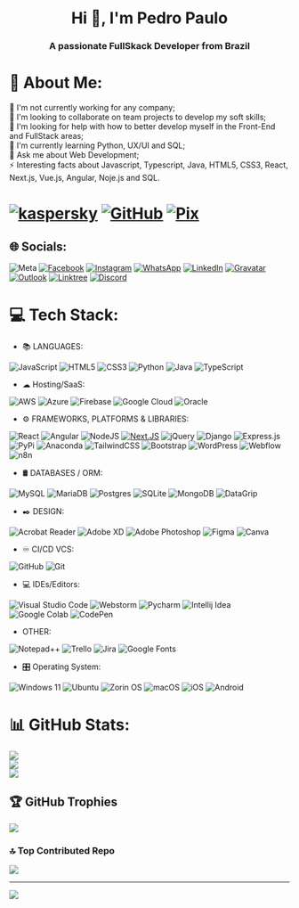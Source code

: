 <h1 align="center">Hi 👋, I'm Pedro Paulo</h1>
<h3 align="center">A passionate FullSkack Developer from Brazil</h3>

# 💫 About Me:
🔭 I'm not currently working for any company;<br>👯 I'm looking to collaborate on team projects to develop my soft skills;<br>🤝 I'm looking for help with how to better develop myself in the Front-End and FullStack areas;<br>🌱 I'm currently learning Python, UX/UI and SQL;<br>💬 Ask me about Web Development;<br>⚡ Interesting facts about Javascript, Typescript, Java, HTML5, CSS3, React, Next.js, Vue.js, Angular, Noje.js and SQL.

# [![kaspersky](https://img.shields.io/badge/🛡️Usuário-%23006D5C?style=social&logo=kaspersky&logoColor=%23006D5C&logoSize=auto&labelColor=rgba&color=%23f2f2f2)](https://www.av-test.org/en/antivirus/home-windows/) [![GitHub](https://img.shields.io/badge/GitHub%20+1-%23181717?style=social&logo=refinedgithub&logoColor=%23181717&logoSize=auto&labelColor=rgba&color=%23181717)](https://github.com/ppmalta?tab=follow) [![Pix](https://img.shields.io/badge/+🪙𝗖𝗼𝗻𝘁𝗿𝗶𝗯𝘂𝗶𝗿-%232EC66D?style=social&logo=pix&logoColor=%232EC66D&logoSize=auto&labelColor=rgba&color=%23EA4B71)](https://nubank.com.br/cobrar/41pek/681769ca-66db-4a0b-bc23-8fd9b76e8d11)
## 🌐 Socials:
![Meta](https://img.shields.io/badge/Meta-%230467DF?style=social&logo=meta&logoColor=%23fffff&logoSize=auto&labelColor=rgba&color=%230467DF) 
[![Facebook](https://img.shields.io/badge/Facebook-%231877F2.svg?logo=Facebook&logoColor=white)](https://bit.ly/3Drrxaj) [![Instagram](https://img.shields.io/badge/Instagram-%23E4405F.svg?logo=Instagram&logoColor=white)](https://bit.ly/4hlgCwK) [![WhatsApp](https://img.shields.io/badge/whatsapp-%2325D366?style=plastic&logo=whatsapp&logoColor=%23ffffff&logoSize=auto&labelColor=rgba&color=%2325D366)](https://www.whatsapp.com/dl?wame_code=AU-Zp4NJSSW&wame_funnel=1) [![LinkedIn](https://img.shields.io/badge/LinkedIn-%230077B5.svg?logo=linkedin&logoColor=white)](http://bit.ly/41BMSWy) [![Gravatar](https://img.shields.io/badge/Gravatar-%231E8CBE?style=plastic&logo=gravatar&logoColor=f2f2f2&logoSize=auto&labelColor=rgba&color=%231E8CBE)](https://gravatar.com/ppmalta) [![Outlook](https://img.shields.io/badge/Outlook-%23004788?style=plastic&logo=gmail&logoColor=%23ffffff&logoSize=auto&labelColor=rgba&color=%23004788)](mailto:pp_malta@live.com) [![Linktree](https://img.shields.io/badge/Linktree-%2343E55E?style=plastic&logo=linktree&logoColor=%23ffffff&logoSize=auto&labelColor=rgba&color=%2343E55E)](linktr.ee/ppsm) [![Discord](https://img.shields.io/badge/Discord-%235865F2?style=plastic&logo=discord&logoColor=f2f2f2&logoSize=auto&labelColor=rgba&cacheSeconds=%235865F2)](https://discord.com/channels/@me/1368539387272626228/1368539450505957416)


# 💻 Tech Stack:
- 📚 LANGUAGES:

![JavaScript](https://img.shields.io/badge/javascript-%23323330.svg?style=for-the-badge&logo=javascript&logoColor=%23F7DF1E) ![HTML5](https://img.shields.io/badge/html5-%23E34F26.svg?style=for-the-badge&logo=html5&logoColor=white) ![CSS3](https://img.shields.io/badge/css3-%231572B6.svg?style=for-the-badge&logo=css3&logoColor=white) ![Python](https://img.shields.io/badge/python-3670A0?style=for-the-badge&logo=python&logoColor=ffdd54) ![Java](https://img.shields.io/badge/java-%23ED8B00.svg?style=for-the-badge&logo=openjdk&logoColor=white) ![TypeScript](https://img.shields.io/badge/typescript-%23007ACC.svg?style=for-the-badge&logo=typescript&logoColor=white)
- ☁ Hosting/SaaS:
  
![AWS](https://img.shields.io/badge/AWS-%23FF9900?style=for-the-badge&logo=amazonwebservices&logoColor=%23ffffff&logoSize=auto&labelColor=rgba&color=%23FF9900) ![Azure](https://img.shields.io/badge/Azure-%23527FFF?style=for-the-badge&logo=ansible&logoColor=%23ffffff&logoSize=auto&labelColor=rgba&color=%23527FFF) ![Firebase](https://img.shields.io/badge/Firebase-%23DD2C00?style=for-the-badge&logo=firebase&logoColor=%23ffffff&logoSize=auto&labelColor=rgba&color=%23DD2C00) ![Google Cloud](https://img.shields.io/badge/Google%20Cloud-%234285F4?style=for-the-badge&logo=googlecloud&logoColor=%23ffffff&logoSize=auto&labelColor=rgba&color=%234285F4) ![Oracle](https://img.shields.io/badge/ORACLE-%23DA291C?style=for-the-badge&logo=oculus&logoColor=%23ffffff&logoSize=auto&labelColor=rgba&color=%23DA291C) 
- ⚙ FRAMEWORKS, PLATFORMS & LIBRARIES:

![React](https://img.shields.io/badge/react-%2320232a.svg?style=for-the-badge&logo=react&logoColor=%2361DAFB) ![Angular](https://img.shields.io/badge/angular-%23DD0031.svg?style=for-the-badge&logo=angular&logoColor=white) ![NodeJS](https://img.shields.io/badge/node.js-6DA55F?style=for-the-badge&logo=node.js&logoColor=white) [![Next.JS](https://img.shields.io/badge/Next-black?style=for-the-badge&logo=next.js&logoColor=white)](https://github.com/vercel/next.js) ![jQuery](https://img.shields.io/badge/jquery-%230769AD.svg?style=for-the-badge&logo=jquery&logoColor=white) ![Django](https://img.shields.io/badge/django-%23092E20.svg?style=for-the-badge&logo=django&logoColor=white) ![Express.js](https://img.shields.io/badge/express.js-%23404d59.svg?style=for-the-badge&logo=express&logoColor=%2361DAFB) ![PyPi](https://img.shields.io/badge/pypi-%23ececec.svg?style=for-the-badge&logo=pypi&logoColor=1f73b7) ![Anaconda](https://img.shields.io/badge/Anaconda-%2344A833.svg?style=for-the-badge&logo=anaconda&logoColor=white) ![TailwindCSS](https://img.shields.io/badge/tailwindcss-%2338B2AC.svg?style=for-the-badge&logo=tailwind-css&logoColor=white) ![Bootstrap](https://img.shields.io/badge/bootstrap-%238511FA.svg?style=for-the-badge&logo=bootstrap&logoColor=white) ![WordPress](https://img.shields.io/badge/WordPress-%23117AC9.svg?style=for-the-badge&logo=WordPress&logoColor=white) ![Webflow](https://img.shields.io/badge/webflow-%23146EF5.svg?style=for-the-badge&logo=webflow&logoColor=white) ![n8n](https://img.shields.io/badge/n8n-%23EA4B71?style=for-the-badge&logo=n8n&logoColor=f2f1f2&logoSize=auto&labelColor=rgba&color=%23EA4B71)
- 🛢️ DATABASES / ORM:
  
![MySQL](https://img.shields.io/badge/mysql-4479A1.svg?style=for-the-badge&logo=mysql&logoColor=white) ![MariaDB](https://img.shields.io/badge/MariaDB-003545?style=for-the-badge&logo=mariadb&logoColor=white) ![Postgres](https://img.shields.io/badge/postgres-%23316192.svg?style=for-the-badge&logo=postgresql&logoColor=white) ![SQLite](https://img.shields.io/badge/sqlite-%2307405e.svg?style=for-the-badge&logo=sqlite&logoColor=white) ![MongoDB](https://img.shields.io/badge/MongoDB-%234ea94b.svg?style=for-the-badge&logo=mongodb&logoColor=white) ![DataGrip](https://img.shields.io/badge/DataGrip-Green?style=for-the-badge&logo=datagrip&logoColor=%230d0e0d&logoSize=auto&labelColor=rgb&color=%2300D980)
- ✒️ DESIGN:

![Acrobat Reader](https://img.shields.io/badge/Adobe%20Acrobat-%23ED1F35?style=for-the-badge&logo=acrobat&logoColor=%23ffffff&logoSize=auto&labelColor=rgba&color=%23ED1F35) ![Adobe XD](https://img.shields.io/badge/Adobe%20XD-470137?style=for-the-badge&logo=Adobe%20XD&logoColor=#FF61F6) ![Adobe Photoshop](https://img.shields.io/badge/Adobe%20Photoshop-%230062B0?style=for-the-badge&logo=photoshop&logoColor=%23ffffff&logoSize=auto&labelColor=rgba&color=%230062B0) ![Figma](https://img.shields.io/badge/figma-%23F24E1E.svg?style=for-the-badge&logo=figma&logoColor=white) ![Canva](https://img.shields.io/badge/Canva-%2300C4CC.svg?style=for-the-badge&logo=Canva&logoColor=white)
- ♾️ CI/CD VCS:

![GitHub](https://img.shields.io/badge/github-%23121011.svg?style=for-the-badge&logo=github&logoColor=white) ![Git](https://img.shields.io/badge/Git-%23F76F53?style=for-the-badge&logo=gitforwindows&logoColor=%23ffffff&logoSize=auto&labelColor=rgba&color=%23F76F53) 
- 💻 IDEs/Editors:

![Visual Studio Code](https://img.shields.io/badge/Visual%20Studio%20Code-0078d7.svg?style=for-the-badge&logo=visual-studio-code&logoColor=white) ![Webstorm](https://img.shields.io/badge/Webstorm-%23007DFE?style=for-the-badge&logo=webstorm&logoColor=%230d0e0d&logoSize=auto&labelColor=rgb&color=%23007DFE) ![Pycharm](https://img.shields.io/badge/Pycharm-%2300C4F4?style=for-the-badge&logo=pycharm&logoColor=%230d0e0d&logoSize=auto&labelColor=rgb&color=%2300C4F4) ![Intellij Idea](https://img.shields.io/badge/Intellij%20Idea-%23FE2857?style=for-the-badge&logo=intellijidea&logoColor=%230d0e0d&logoSize=auto&labelColor=rgb&color=%23FE2857) ![Google Colab](https://img.shields.io/badge/Colab-%23000000?style=for-the-badge&logo=googlecolab&logoColor=%23F9AB00&logoSize=auto&labelColor=rgba&color=%230d0e0d) ![CodePen](https://img.shields.io/badge/codepen-%23000000?style=for-the-badge&logo=codepen&logoColor=%23f2f1f2&logoSize=auto&labelColor=rgba&color=%230d0e0d) 
- OTHER:
  
![Notepad++](https://img.shields.io/badge/Notepad++-90E59A.svg?style=for-the-badge&logo=notepad%2b%2b&logoColor=black)
![Trello](https://img.shields.io/badge/Trello-%23026AA7.svg?style=for-the-badge&logo=Trello&logoColor=white) ![Jira](https://img.shields.io/badge/jira-%230A0FFF.svg?style=for-the-badge&logo=jira&logoColor=white) ![Google Fonts](https://img.shields.io/badge/Google%20Fonts-%23000000?style=for-the-badge&logo=googlefonts&logoColor=%234285F4&logoSize=auto&labelColor=rgba&color=%23000000) 
- 🎛️ Operating System:
  
![Windows 11](https://img.shields.io/badge/𝗪𝗶𝗻𝗱𝗼𝘄𝘀%20𝟭𝟭-%230079d5.svg?style=for-the-badge&logo=Windows%2011&logoColor=white) ![Ubuntu](https://img.shields.io/badge/Ubuntu-E95420?style=for-the-badge&logo=ubuntu&logoColor=white)
![Zorin OS](https://img.shields.io/badge/-Zorin%20OS-%2310AAEB?style=for-the-badge&logo=zorin&logoColor=white) ![macOS](https://img.shields.io/badge/-%23494649?style=for-the-badge&logo=macos&logoColor=23F2F1F2&logoSize=auto&labelColor=rgba&color=%23494649
) ![iOS](https://img.shields.io/badge/-%23494649?style=for-the-badge&logo=ios&logoColor=%23F2F1F2&logoSize=auto&labelColor=rgba&color=%23494649) ![Android](https://img.shields.io/badge/Android-3DDC84?style=for-the-badge&logo=android&logoColor=white) 


# 📊 GitHub Stats:
![](https://github-readme-stats.vercel.app/api?username=pp_malta&theme=ambient_gradient&hide_border=false&include_all_commits=true&count_private=true)<br/>
![](https://nirzak-streak-stats.vercel.app/?user=pp_malta&theme=ambient_gradient&hide_border=false)<br/>
![](https://github-readme-stats.vercel.app/api/top-langs/?username=pp_malta&theme=ambient_gradient&hide_border=false&include_all_commits=true&count_private=true&layout=compact)

## 🏆 GitHub Trophies
![](https://github-profile-trophy.vercel.app/?username=pp_malta&theme=ambient_gradient&no-frame=false&no-bg=true&margin-w=4)

### 🔝 Top Contributed Repo
![](https://github-contributor-stats.vercel.app/api?username=pp_malta&limit=5&theme=dark&combine_all_yearly_contributions=true)

---
[![](https://visitcount.itsvg.in/api?id=pp_malta&icon=1&color=13)](https://visitcount.itsvg.in)
